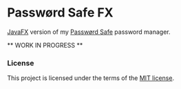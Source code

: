 # Passwørd Safe FX

[JavaFX](https://en.wikipedia.org/wiki/JavaFX) version of my [Passwørd Safe](https://github.com/andy-goryachev/PasswordSafe) password manager.

** WORK IN PROGRESS **

### License

This project is licensed under the terms of the [MIT license](https://github.com/andy-goryachev/PasswordSafeFX/raw/master/LICENSE.md).
